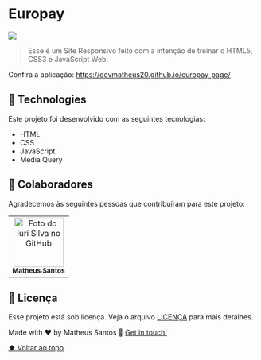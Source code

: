 # Europay 


<img src="./assets/GIF/europay.gif">


> Esse é um Site Responsivo feito com a intenção de treinar o HTML5, CSS3 e JavaScript Web.

Confira a aplicação: <a href="https://devmatheus20.github.io/europay-page/#"> https://devmatheus20.github.io/europay-page/

## 🚀 Technologies
Este projeto foi desenvolvido com as seguintes tecnologias:
    
- HTML
- CSS
- JavaScript
- Media Query
## 🤝 Colaboradores

Agradecemos às seguintes pessoas que contribuíram para este projeto:

<table>
  <tr>
    <td align="center">
      <a href="#">
        <img src="https://avatars.githubusercontent.com/u/90225074?s=400&u=3514f5f6eeb1c9f5c14ad9deb479ae8e8ec8bd6f&v=4" width="100px;" alt="Foto do Iuri Silva no GitHub"/><br>
        <sub>
          <b>Matheus Santos</b>
        </sub>
      </a>
    </td>
    
</table>

## 📝 Licença

Esse projeto está sob licença. Veja o arquivo [LICENÇA](LICENSE.md) para mais detalhes.

Made with ♥ by Matheus Santos :wave: <a href="https://www.linkedin.com/in/matheus-santos-souza">Get in touch!</a>

[⬆ Voltar ao topo](#nome-do-projeto)<br>
